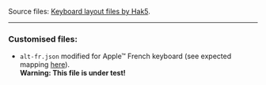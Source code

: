 
Source files: [Keyboard layout files by Hak5](https://github.com/hak5/bashbunny-payloads/tree/master/languages).

---

### Customised files:

- `alt-fr.json` modified for Apple™ French keyboard (see expected mapping
  [here](https://github.com/th3m1s-42/Ducky-Scripts/blob/main/pictures/screenshot001.png)).   
  **Warning: This file is under test!**

